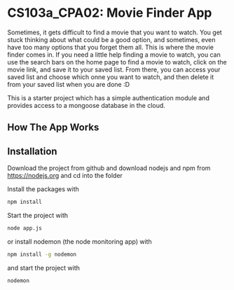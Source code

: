 # CS103a_CPA02: Movie Finder App

Sometimes, it gets difficult to find a movie that you want to watch.
You get stuck thinking about what could be a good option, and sometimes, even have too many options that you forget them all.
This is where the movie finder comes in. If you need a little help finding a movie to watch, you can use the search bars on the home page to find a movie to watch, click on the movie link, and save it to your saved list. From there, you can access your saved list and choose which onne you want to watch, and then delete it from your saved list when you are done :D


This is a starter project which has a simple authentication module 
and provides access to a mongoose database in the cloud.

## How The App Works



## Installation
Download the project from github and download nodejs and npm from https://nodejs.org
and cd into the folder

Install the packages with
``` bash
npm install
```
Start the project with
``` bash
node app.js
```
or install nodemon (the node monitoring app) with
``` bash
npm install -g nodemon
```
and start the project with
``` bash
nodemon
```

